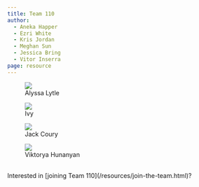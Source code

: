 ```yaml
---
title: Team 110
author:
  - Aneka Happer
  - Ezri White
  - Kris Jordan
  - Meghan Sun
  - Jessica Bring
  - Vitor Inserra
page: resource
---
```


<div class="container" >
<div class="row justify-content-center">

<figure class="profile col-xs-12 col-sm-6 col-md-3"><a href="/resources/profiles/alyssabyrnes.html"><img src="/static/profile-photos/alyssabyrnes.jpeg" class="profile-image"></a> <figcaption>Alyssa Lytle</figcaption></figure>
<!-- 
<figure class="profile col-xs-12 col-sm-6 col-md-3">
    <a href="/resources/profiles/oxiao.html"><img src="/static/profile-photos/alexxiao.jpg" class="profile-image"> </a>
  <figcaption>Alex Xiao</figcaption>
</figure>

<figure class="profile col-xs-12 col-sm-6 col-md-3"><a href="/resources/profiles/ajval02.html"><img src="/static/profile-photos/ajval02.JPG" class="profile-image"></a> <figcaption>Anthony Valentino</figcaption></figure>

<figure class="profile col-xs-12 col-sm-6 col-md-3"><a href="/resources/profiles/anugondi.html"><img src="/static/profile-photos/anugondi.jpg" class="profile-image"></a> <figcaption>Anusha Gondi</figcaption></figure>

<figure class="profile col-xs-12 col-sm-6 col-md-3">
  <a href="/resources/profiles/adlanier.html"><img src="/static/profile-photos/adlanier.jpg" class="profile-image"> </a>
  <figcaption>Adrian Lanier</figcaption>
</figure>

<figure class="profile col-xs-12 col-sm-6 col-md-3">
  <a href="/resources/profiles/benjaben.html"><img src="/static/profile-photos/benjaben.png" class="profile-image"> </a>
  <figcaption>Benjamin Eldridge</figcaption>
</figure>

<figure class="profile col-xs-12 col-sm-6 col-md-3"><a href="/resources/profiles/bridget7.html"><img src="/static/profile-photos/bridget7.png" class="profile-image"></a> <figcaption>Bridget Lin</figcaption></figure>

<figure class="profile col-xs-12 col-sm-6 col-md-3">
    <a href="/resources/profiles/caitlie.html"><img src="/static/profile-photos/caitlie.png" class="profile-image"> </a>
    <figcaption>Caitlin Estrada</figcaption>
</figure>

<figure class="profile col-xs-12 col-sm-6 col-md-3">
    <a href="/resources/profiles/cgbryan.html"><img src="/static/profile-photos/cgbryan.jpg" class="profile-image"> </a>
  <figcaption>Caroline Bryan</figcaption>
</figure>

<figure class="profile col-xs-12 col-sm-6 col-md-3"><a href="/resources/profiles/cdander9.html"><img src="/static/profile-photos/cdander9.png" class="profile-image"></a> <figcaption>Carmine Anderson - Falconi</figcaption></figure> -->

<!-- <figure class="profile col-xs-12 col-sm-6 col-md-3"><a href="/resources/profiles/csabato.html"><img src="/static/profile-photos/csabato.jpg" class="profile-image"></a> <figcaption>Chiara Sabato</figcaption></figure> -->
<!-- 
<figure class="profile col-xs-12 col-sm-6 col-md-3"><a href="/resources/profiles/conjon.html"><img src="/static/profile-photos/conjon.jpg" class="profile-image"></a><figcaption>Conor Jones</figcaption></figure>

<figure class="profile col-xs-12 col-sm-6 col-md-3"><a href="/resources/profiles/coraorog.html"><img src="/static/profile-photos/coralee.png" class="profile-image"></a><figcaption>Coralee Rogers-Vickers</figcaption></figure>

<figure class="profile col-xs-12 col-sm-6 col-md-3"><a href="/resources/profiles/dyk.html"><img src="/static/profile-photos/dyk.jpg" class="profile-image"> </a><figcaption>Dylan Nicks</figcaption></figure>

<figure class="profile col-xs-12 col-sm-6 col-md-3">
    <a href="/resources/profiles/bgg.html"><img src="/static/profile-photos/bgg.png" class="profile-image"> </a>
    <figcaption>Gabriela Barros</figcaption>
  </figure>

<figure class="profile col-xs-12 col-sm-6 col-md-3"><a href="/resources/profiles/gjku.html"><img src="/static/profile-photos/gjku.jpg" class="profile-image"> </a> <figcaption>Grace Ku</figcaption></figure>

<figure class="profile col-xs-12 col-sm-6 col-md-3">
    <a href="/resources/profiles/godondi.html"><img src="/static/profile-photos/godondi.jpg" class="profile-image"> </a>
    <figcaption>Grace Odondi</figcaption>
  </figure> -->

<figure class="profile col-xs-12 col-sm-6 col-md-3"><a href="/resources/profiles/alyssabyrnes.html"><img src="/static/profile-photos/alyssabyrnes.jpeg" class="profile-image"></a> <figcaption>Ivy</figcaption></figure>

<figure class="profile col-xs-12 col-sm-6 col-md-3">
    <a href="/resources/profiles/jcoury.html"><img src="/static/profile-photos/jcoury.jpg" class="profile-image"> </a>
    <figcaption>Jack Coury</figcaption>
  </figure>

<!-- <figure class="profile col-xs-12 col-sm-6 col-md-3"><a href="/resources/profiles/jaylim.html"><img src="/static/profile-photos/jaylim.PNG" class="profile-image"> </a><figcaption>Jayden Lim</figcaption></figure>

  <figure class="profile col-xs-12 col-sm-6 col-md-3">
    <a href="/resources/profiles/jimenao.html"><img src="/static/profile-photos/jimenao.jpg" class="profile-image"> </a>
    <figcaption>Jimena Ortiz-Paniagua</figcaption>
  </figure>

<figure class="profile col-xs-12 col-sm-6 col-md-3">
    <a href="/resources/profiles/ktbailey.html"><img src="/static/profile-photos/ktbailey.jpg" class="profile-image"> </a>
    <figcaption>Kate Bailey</figcaption>
  </figure>

<figure class="profile col-xs-12 col-sm-6 col-md-3"><a href="/resources/profiles/kgbro.html"><img src="/static/profile-photos/kgbro.jpg" class="profile-image"> </a><figcaption>Katie Brown</figcaption></figure>

<figure class="profile col-xs-12 col-sm-6 col-md-3"><a href="/resources/profiles/escoats.html"><img src="/static/profile-photos/escoats.jpg" class="profile-image"> </a><figcaption>Lizzie Coats</figcaption></figure>

<figure class="profile col-xs-12 col-sm-6 col-md-3">
    <a href="/resources/profiles/lsiegel4.html"><img src="/static/profile-photos/lsiegel4.png" class="profile-image"> </a>
    <figcaption>Lucas Siegel</figcaption>
  </figure>

<figure class="profile col-xs-12 col-sm-6 col-md-3">
  <a href="/resources/profiles/lynnlee3.html"><img src="/static/profile-photos/lynnlee3.jpg" class="profile-image"> </a>
  <figcaption>Lynn Lee</figcaption>
</figure>

<figure class="profile col-xs-12 col-sm-6 col-md-3"> 
    <a href="/resources/profiles/mrodriguez.html"><img src="/static/profile-photos/mrodriguez.JPG" class="profile-image"> </a>
    <figcaption>Mariana Rodriguez</figcaption>
  </figure>

<figure class="profile col-xs-12 col-sm-6 col-md-3"><a href="/resources/profiles/adam.html"><img src="/static/profile-photos/adamdmeg.jpg" class="profile-image"></a><figcaption>Megan Adams</figcaption></figure>

<figure class="profile col-xs-12 col-sm-6 col-md-3">
    <a href="/resources/profiles/tjokoli.html"><img src="/static/profile-photos/tjokoli.jpg" class="profile-image"> </a>
    <figcaption>Tobenna Okoli</figcaption>
  </figure>

<figure class="profile col-xs-12 col-sm-6 col-md-3">
    <a href="/resources/profiles/mkieu03.html"><img src="/static/profile-photos/mkieu03.png" class="profile-image"> </a>
    <figcaption>Michelle Kieu</figcaption>
  </figure>

<figure class="profile col-xs-12 col-sm-6 col-md-3"><a href="/resources/profiles/730472629.html"><img src="/static/profile-photos/730472629.png" class="profile-image"> </a> <figcaption>Miguel Villaseñor</figcaption></figure>

<figure class="profile col-xs-12 col-sm-6 col-md-3"> 
    <a href="/resources/profiles/nupurj24.html"><img src="/static/profile-photos/nupurj24.jpg" class="profile-image"> </a>
    <figcaption>Nupur Joshi</figcaption>
  </figure>

<figure class="profile col-xs-12 col-sm-6 col-md-3">
    <a href="/resources/profiles/rkras.html"><img src="/static/profile-photos/rkras.jpg" class="profile-image"> </a>
    <figcaption>Ryan Krasinski</figcaption>
  </figure>

<figure class="profile col-xs-12 col-sm-6 col-md-3"><a href="/resources/profiles/sarahflo2.html"><img src="/static/profile-photos/sarahflo2.png" class="profile-image"></a> <figcaption>Sarah Chocron</figcaption></figure>

  <figure class="profile col-xs-12 col-sm-6 col-md-3">
    <a href="/resources/profiles/sgopal.html"><img src="/static/profile-photos/sgopal.png" class="profile-image"> </a>
    <figcaption>Sanjana Gopalswamy</figcaption>
  </figure>

<figure class="profile col-xs-12 col-sm-6 col-md-3"><a href="/resources/profiles/shainap.html"><img src="/static/profile-photos/shainap.jpg" class="profile-image"> </a><figcaption>Shaina Patel</figcaption></figure>

<figure class="profile col-xs-12 col-sm-6 col-md-3"><a href="/resources/profiles/sborkar.html"><img src="/static/profile-photos/sborkar.png" class="profile-image"> </a><figcaption>Siddhant Borkar</figcaption></figure>

<figure class="profile col-xs-12 col-sm-6 col-md-3"><a href="/resources/profiles/somer.html"><img src="/static/profile-photos/somer.jpg" class="profile-image"> </a> <figcaption>Somer Lillard</figcaption></figure>

<figure class="profile col-xs-12 col-sm-6 col-md-3"><a href="/resources/profiles/sophiejiang13.html"><img src="/static/profile-photos/sophiejiang.jpeg" class="profile-image"> </a> <figcaption>Sophie Jiang</figcaption></figure>

<figure class="profile col-xs-12 col-sm-6 col-md-3"><a href="/resources/profiles/upasana.html"><img src="/static/profile-photos/upasana.jpg" class="profile-image"> </a> <figcaption>Upasana Lamsal</figcaption></figure> -->

<figure class="profile col-xs-12 col-sm-6 col-md-3"><a href="/resources/profiles/vhunany.html"><img src="/static/profile-photos/vhunany.png" class="profile-image"> </a> <figcaption>Viktorya Hunanyan</figcaption></figure>
<!-- 
<figure class="profile col-xs-12 col-sm-6 col-md-3"><a href="/resources/profiles/vinceli.html"><img src="/static/profile-photos/vinceli.jpg" class="profile-image"> </a><figcaption>Vincent Li</figcaption></figure>

<figure class="profile col-xs-12 col-sm-6 col-md-3"><a href="/resources/profiles/inserra.html"><img src="/static/profile-photos/inserra.PNG" class="profile-image"> </a> <figcaption>Vitor Inserra</figcaption></figure>

<figure class="profile col-xs-12 col-sm-6 col-md-3">
  <a href="/resources/profiles/wokwen.html"><img src="/static/profile-photos/wokwen.png" class="profile-image"> </a>
  <figcaption>Wisdom Okwen</figcaption>
</figure> -->

</div>
</div>

<br>

<div class="container" >
Interested in [joining Team 110](/resources/join-the-team.html)?
</div>

